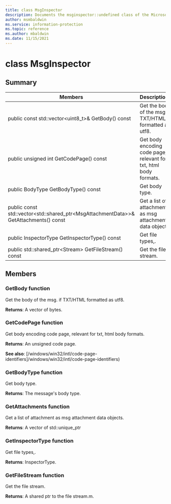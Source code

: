 ```yaml
---
title: class MsgInspector 
description: Documents the msginspector::undefined class of the Microsoft Information Protection (MIP) SDK.
author: msmbaldwin
ms.service: information-protection
ms.topic: reference
ms.author: mbaldwin
ms.date: 11/15/2021
---
```


# class MsgInspector 
  
## Summary
 Members                        | Descriptions                                
--------------------------------|---------------------------------------------
public const std::vector\<uint8_t\>& GetBody() const  |  Get the body of the msg. if TXT/HTML formatted as utf8.
public unsigned int GetCodePage() const  |  Get body encoding code page, relevant for txt, html body formats.
public BodyType GetBodyType() const  |  Get body type.
public const std::vector\<std::shared_ptr\<MsgAttachmentData\>\>& GetAttachments() const  |  Get a list of attachment as msg attachment data objects.
public InspectorType GetInspectorType() const  |  Get file types,.
public std::shared_ptr\<Stream\> GetFileStream() const  |  Get the file stream.
  
## Members
  
### GetBody function
Get the body of the msg. if TXT/HTML formatted as utf8.

  
**Returns**: A vector of bytes.
  
### GetCodePage function
Get body encoding code page, relevant for txt, html body formats.

  
**Returns**: An unsigned code page. 
  
**See also**: [/windows/win32/intl/code-page-identifiers]/windows/win32/intl/code-page-identifiers)
  
### GetBodyType function
Get body type.

  
**Returns**: The message's body type.
  
### GetAttachments function
Get a list of attachment as msg attachment data objects.

  
**Returns**: A vector of std::unique_ptr<MsgAttachmentData>
  
### GetInspectorType function
Get file types,.

  
**Returns**: InspectorType.
  
### GetFileStream function
Get the file stream.

  
**Returns**: A shared ptr to the file stream.m.